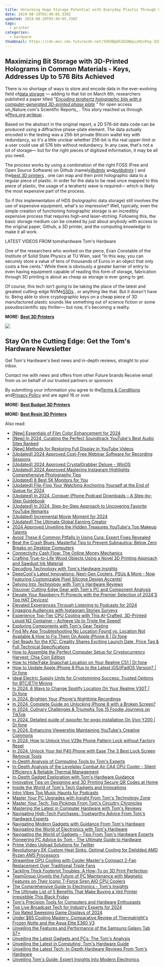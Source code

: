 ```yaml
---
title: Unlocking Huge Storage Potential with Everyday Plastic Through Cutting-Edge 3D-Printed Holography - Storing Keys and Addresses Efficiently!
date: 2024-08-19T03:49:05.330Z
updated: 2024-08-20T03:49:05.330Z
tags:
  - printer
categories:
  - hardware
thumbnail: https://cdn.mos.cms.futurecdn.net/Yd5XBpbh2bSN6pizH2vPog-320-80.png
---
```


## Maximizing Bit Storage with 3D-Printed Holograms in Common Materials - Keys, Addresses Up to 576 Bits Achieved

There is no shortage of ways to store and encode data in the ever-evolving field of[data storage](https://www.tomshardware.com/pc-components/storage) — adding to that list on March 6th, researchers published a paper titled "[_Encoding terahertz holographic bits with a computer-generated 3D-printed phase plate_](https://go.redirectingat.com/?id=92X1584492&xcust=tomshardware%5Fus%5F3591168667464716127&xs=1&url=https%3A%2F%2Fwww.nature.com%2Farticles%2Fs41598-024-56113-2&sref=https%3A%2F%2Fwww.tomshardware.com%2F3d-printing%2F3d-printed-holographics-can-encode-data-using-common-plastic-keys-and-addresses-up-to-576-bits-with-redundancy) " for open access on_Nature.com's Scientific Reports_ . This story reached us through a[_Phys.org_ writeup](https://phys.org/news/2024-03-holographic-message-encoded-simple-plastic.html) .

 Based on the abstract in the original report, a 2D 576-bit data code can be produced using a diffractive phase-plate element. The data actually encoded in the testing was a 256-bit private Bitcoin wallet key with redundancy, so it's a little unclear whether 256-bit is the real upper-limit or a user could use all 576 bits without redundancy. In any case, that's not a lot of storage— but for the right pieces of digitized information, it may be all you need.

 The process works by using a combination of the right FOSS (Free and Open Source Software) on Github (namely[_libdmtx_](https://github.com/dmtx/libdmtx) and[_pylibdmtx_](https://github.com/NaturalHistoryMuseum/pylibdmtx) ) and the[best 3D printers](https://www.tomshardware.com/best-picks/best-3d-printers) , one can map and then print holographic data to a regular piece of plastic. In order for the data to be read once mapped to this piece of plastic, the usage of a terahertz wave is required— which is likely the most expensive part of the process.

 So if this implementation of HDS (holographic data storage) still involves the use of expensive equipment, what's so impressive? Well, typically, even the simple creation of functioning holographic storage is an incredibly expensive process that requires high-end laser-etching. Following this, the basic storage medium can be created by just about anybody with access to the original paper, Github, a 3D printer, and the computing knowledge to make it all work.

 LATEST VIDEOS FROM tomshardware Tom's Hardware

 One of the researchers who worked on the piece, Evan Constable of the Institute of Solid State Physics at TU Wien, said "In this way, you can securely store a value of tens of thousands of Euros in an object that only costs a few cents." While there is obviously a greater barrier of entry to even having equipment capable of reading this form of storage, fabrication through 3D printing is about as cheap as storage is ever going to get.

 Of course, this tech isn't going to be taking the place of the latest and greatest cutting-edge NVMe[SSDs](https://www.tomshardware.com/reviews/best-ssds,3891.html) , or anything like that. But it doesn't have to. Being able to store cryptographic keys on a cheap piece of 3D manufactured plastic sounds like something out of science fiction or some pseudoscientific spy thriller— but now, it's becoming a reality.

**MORE:** [**Best 3D Printers**](https://www.tomshardware.com/best-picks/best-3d-printers)

<!-- affiliate ads begin -->
<a href="https://secure.2checkout.com/order/checkout.php?PRODS=4728277&QTY=1&AFFILIATE=108875&CART=1"><img src="https://secure.avangate.com/images/merchant/f7f07e7dab09533bc71247a5b29a7373/products/1_iDeviceMessageBox.png" border="0"></a>
<!-- affiliate ads end -->
## Stay On the Cutting Edge: Get the Tom's Hardware Newsletter

 Get Tom's Hardware's best news and in-depth reviews, straight to your inbox.

 Contact me with news and offers from other Future brands  Receive email from us on behalf of our trusted partners or sponsors

 By submitting your information you agree to the[Terms & Conditions](https://futureplc.com/terms-conditions/) and[Privacy Policy](https://futureplc.com/privacy-policy/) and are aged 16 or over.

**MORE:** [**Best Budget 3D Printers**](https://www.tomshardware.com/best-picks/best-budget-3d-printers)

**MORE:** [**Best Resin 3D Printers**](https://www.tomshardware.com/best-picks/best-resin-3d-printers)


<ins class="adsbygoogle"
     style="display:block"
     data-ad-format="autorelaxed"
     data-ad-client="ca-pub-7571918770474297"
     data-ad-slot="1223367746"></ins>



<ins class="adsbygoogle"
     style="display:block"
     data-ad-client="ca-pub-7571918770474297"
     data-ad-slot="8358498916"
     data-ad-format="auto"
     data-full-width-responsive="true"></ins>

<span class="atpl-alsoreadstyle">Also read:</span>
<div><ul>
<li><a href="https://vp-tips.techidaily.com/new-essentials-of-film-color-enhancement-for-2024/"><u>[New] Essentials of Film Color Enhancement for 2024</u></a></li>
<li><a href="https://facebook-video-footage.techidaily.com/new-in-2024-curating-the-perfect-soundtrack-youtubes-best-audio-sites-ranked/"><u>[New] In 2024, Curating the Perfect Soundtrack  YouTube's Best Audio Sites Ranked</u></a></li>
<li><a href="https://youtube-sure.techidaily.com/ethods-for-restoring-full-display-in-youtube-videos/"><u>[New] Methods for Restoring Full Display in YouTube Videos</u></a></li>
<li><a href="https://digital-screen-recording.techidaily.com/updated-2024-approved-cost-free-webinar-software-for-recording-sessions/"><u>[Updated] 2024 Approved  Cost-Free Webinar Software for Recording Sessions</u></a></li>
<li><a href="https://screen-activity-recording.techidaily.com/updated-2024-approved-crystalgrabber-deluxe-winos/"><u>[Updated] 2024 Approved  CrystalGrabber Deluxe - WinOS</u></a></li>
<li><a href="https://instagram-video-files.techidaily.com/updated-2024-approved-mastering-instagram-highlights-comprehensive-photography-tips/"><u>[Updated] 2024 Approved  Mastering Instagram Highlights  Comprehensive Photography Tips</u></a></li>
<li><a href="https://extra-information.techidaily.com/updated-8-best-5k-monitors-for-you/"><u>[Updated] 8 Best 5K Monitors for You</u></a></li>
<li><a href="https://youtube-docs.techidaily.com/ed-flip-flop-your-watching-anchoring-yourself-at-the-end-of-queue-for-2024/"><u>[Updated] Flip-Flop Your Watching  Anchoring Yourself at the End of Queue for 2024</u></a></li>
<li><a href="https://vp-tips.techidaily.com/updated-in-2024-conquer-iphone-podcast-downloads-a-step-by-step-guidebook/"><u>[Updated] In 2024, Conquer iPhone Podcast Downloads – A Step-by-Step Guidebook</u></a></li>
<li><a href="https://fox-links.techidaily.com/updated-in-2024-step-by-step-approach-to-uncovering-favorite-youtube-remarks/"><u>[Updated] In 2024, Step-by-Step Approach to Uncovering Favorite YouTube Remarks</u></a></li>
<li><a href="https://fox-http.techidaily.com/updated-incremental-movie-moment-for-2024/"><u>[Updated] Incremental Movie Moment for 2024</u></a></li>
<li><a href="https://youtube-blog.techidaily.com/ed-the-ultimate-global-earning-creator/"><u>[Updated] The Ultimate Global Earning Creator</u></a></li>
<li><a href="https://youtube-blog.techidaily.com/approved-unveiling-the-hidden-treasures-youtubes-top-makeup-talents/"><u>2024 Approved  Unveiling the Hidden Treasures  YouTube's Top Makeup Talents</u></a></li>
<li><a href="https://hardware-tips.techidaily.com/1723125146721-avoid-these-6-common-pitfalls-in-using-cura-expert-fixes-revealed/"><u>Avoid These 6 Common Pitfalls in Using Cura: Expert Fixes Revealed</u></a></li>
<li><a href="https://program-issues.techidaily.com/beat-the-crash-blues-masterful-tips-to-prevent-subnautica-below-zero-breaks-on-desktop-computers/"><u>Beat the Crash Blues: Masterful Tips to Prevent Subnautica: Below Zero Breaks on Desktop Computers</u></a></li>
<li><a href="https://facebook.techidaily.com/connectivity-cash-flow-the-online-money-mechanics/"><u>Connectivity Cash Flow: The Online Money Mechanics</u></a></li>
<li><a href="https://hardware-tips.techidaily.com/crafting-true-to-life-wood-objects-using-a-novel-3d-printing-approach-and-sawdust-ink-material/"><u>Crafting True-to-Life Wood Objects Using a Novel 3D Printing Approach and Sawdust Ink Material</u></a></li>
<li><a href="https://hardware-tips.techidaily.com/decoding-technology-with-toms-hardware-insights/"><u>Decoding Technology with Tom's Hardware Insights</u></a></li>
<li><a href="https://hardware-tips.techidaily.com/1723175706142-deepcools-latest-innovations-next-gen-coolers-psus-and-more-now-featuring-customizable-pixel-silicone-design-accents/"><u>DeepCool's Latest Innovations: Next-Gen Coolers, PSUs & More - Now Featuring Customizable Pixel Silicone Design Accents!</u></a></li>
<li><a href="https://hardware-tips.techidaily.com/delving-into-technology-with-toms-hardware-reviews/"><u>Delving Into Technology with Tom's Hardware Reviews</u></a></li>
<li><a href="https://hardware-tips.techidaily.com/discover-cutting-edge-gear-with-toms-pc-and-component-analysis/"><u>Discover Cutting-Edge Gear with Tom's PC and Component Analysis</u></a></li>
<li><a href="https://hardware-tips.techidaily.com/1723125257451-elevate-your-raspberry-pi-projects-with-the-premier-selection-of-2024s-top-hat-devices/"><u>Elevate Your Raspberry Pi Projects with the Premier Selection of 2024'S Top HAT Devices!</u></a></li>
<li><a href="https://fox-access.techidaily.com/elevated-experiences-through-listening-to-podcasts-for-2024/"><u>Elevated Experiences Through Listening to Podcasts for 2024</u></a></li>
<li><a href="https://instagram-clips.techidaily.com/engaging-audiences-with-instagram-stories-surveys/"><u>Engaging Audiences with Instagram Stories Surveys</u></a></li>
<li><a href="https://hardware-tips.techidaily.com/experience-top-tier-cpu-cooling-with-this-ai-crafted-3d-printed-liquid-n2-container-achieve-up-to-triple-the-speed/"><u>Experience Top-Tier CPU Cooling with This AI-Crafted, 3D-Printed Liquid N2 Container – Achieve Up to Triple the Speed!</u></a></li>
<li><a href="https://hardware-tips.techidaily.com/exploring-components-with-toms-gear-testing/"><u>Exploring Components with Tom's Gear Testing</u></a></li>
<li><a href="https://iphone-location.techidaily.com/find-my-app-troubleshooting-no-location-found-vs-location-not-available-and-how-to-fix-them-on-apple-iphone-6-drfone-by-drfone-virtual-ios/"><u>Find My App Troubleshooting No Location Found vs. Location Not Available & How to Fix Them On Apple iPhone 6 | Dr.fone</u></a></li>
<li><a href="https://hardware-tips.techidaily.com/1723125150766-get-ready-for-the-k1c-creality-shares-exciting-launch-date-price-tag-and-full-technical-specifications/"><u>Get Ready for the K1C: Creality Shares Exciting Launch Date, Price Tag & Full Technical Specifications</u></a></li>
<li><a href="https://hardware-tips.techidaily.com/how-to-assemble-the-perfect-computer-setup-for-cryptocurrency-harvest-chia-coin-edition/"><u>How to Assemble the Perfect Computer Setup for Cryptocurrency Harvest: Chia Coin Edition</u></a></li>
<li><a href="https://location-social.techidaily.com/how-to-hidefake-snapchat-location-on-your-realme-c51-drfone-by-drfone-virtual-android/"><u>How to Hide/Fake Snapchat Location on Your Realme C51 | Dr.fone</u></a></li>
<li><a href="https://techidaily.com/how-to-update-apple-iphone-8-plus-to-the-latest-iosipados-version-drfone-by-drfone-ios-system-repair-ios-system-repair/"><u>How to Update Apple iPhone 8 Plus to the Latest iOS/iPadOS Version? | Dr.fone</u></a></li>
<li><a href="https://hardware-tips.techidaily.com/ideal-electric-supply-units-for-cryptomining-success-trusted-options-for-btceth-mining/"><u>Ideal Electric Supply Units for Cryptomining Success: Trusted Options for BTC/ETH Mining</u></a></li>
<li><a href="https://fake-location.techidaily.com/in-2024-6-ways-to-change-spotify-location-on-your-realme-v30t-drfone-by-drfone-virtual-android/"><u>In 2024, 6 Ways to Change Spotify Location On Your Realme V30T | Dr.fone</u></a></li>
<li><a href="https://extra-hints.techidaily.com/in-2024-brighten-your-iphones-nighttime-recordings/"><u>In 2024, Brighten Your iPhone's Nighttime Recordings</u></a></li>
<li><a href="https://ios-unlock.techidaily.com/in-2024-complete-guide-on-unlocking-iphone-8-with-a-broken-screen-by-drfone-ios/"><u>In 2024, Complete Guide on Unlocking iPhone 8 with a Broken Screen?</u></a></li>
<li><a href="https://tiktok-clips.techidaily.com/in-2024-culinary-challenges-and-triumphs-top-15-foodie-journeys-on-tiktok/"><u>In 2024, Culinary Challenges & Triumphs  Top 15 Foodie Journeys on TikTok</u></a></li>
<li><a href="https://change-location.techidaily.com/in-2024-detailed-guide-of-ispoofer-for-pogo-installation-on-vivo-y200-drfone-by-drfone-virtual-android/"><u>In 2024, Detailed guide of ispoofer for pogo installation On Vivo Y200 | Dr.fone</u></a></li>
<li><a href="https://youtube-videos.techidaily.com/in-2024-enhancing-viewership-maintaining-youtubes-creative-commons/"><u>In 2024, Enhancing Viewership  Maintaining YouTube's Creative Commons</u></a></li>
<li><a href="https://android-unlock.techidaily.com/in-2024-how-to-unlock-vivo-v29e-phone-pattern-lock-without-factory-reset-by-drfone-android/"><u>In 2024, How to Unlock Vivo V29e Phone Pattern Lock without Factory Reset</u></a></li>
<li><a href="https://unlock-android.techidaily.com/in-2024-unlock-your-itel-p40-phone-with-ease-the-3-best-lock-screen-removal-tools-by-drfone-android/"><u>In 2024, Unlock Your Itel P40 Phone with Ease The 3 Best Lock Screen Removal Tools</u></a></li>
<li><a href="https://hardware-tips.techidaily.com/in-depth-analysis-of-computing-tools-by-toms-experts/"><u>In-Depth Analysis of Computing Tools by Tom's Experts</u></a></li>
<li><a href="https://hardware-tips.techidaily.com/in-depth-analysis-of-the-levelplay-combat-air-ca4-cpu-cooler-silent-efficiency-and-reliable-thermal-management/"><u>In-Depth Analysis of the Levelplay Combat Air CA4 CPU Cooler - Silent Efficiency & Reliable Thermal Management</u></a></li>
<li><a href="https://hardware-tips.techidaily.com/in-depth-gadget-exploration-with-toms-hardware-guidance/"><u>In-Depth Gadget Exploration with Tom's Hardware Guidance</u></a></li>
<li><a href="https://hardware-tips.techidaily.com/innovative-tips-on-designing-and-3d-printing-secure-qr-codes-at-home/"><u>Innovative Tips on Designing and 3D Printing Secure QR Codes at Home</u></a></li>
<li><a href="https://hardware-tips.techidaily.com/inside-the-world-of-toms-tech-gadgets-and-innovations/"><u>Inside the World of Tom's Tech Gadgets and Innovations</u></a></li>
<li><a href="https://extra-lessons.techidaily.com/intro-vibes-top-music-haunts-for-podcasts/"><u>Intro Vibes  Top Music Haunts for Podcasts</u></a></li>
<li><a href="https://hardware-tips.techidaily.com/master-your-pc-upgrades-with-insight-from-toms-technology-zone/"><u>Master Your PC Upgrades with Insight From Tom's Technology Zone</u></a></li>
<li><a href="https://hardware-tips.techidaily.com/master-your-tech-top-pickings-from-toms-circuitry-chronicles/"><u>Master Your Tech: Top Pickings From Tom's Circuitry Chronicles</u></a></li>
<li><a href="https://hardware-tips.techidaily.com/mastering-the-latest-in-computer-hardware-with-toms-reviews/"><u>Mastering the Latest in Computer Hardware with Tom's Reviews</u></a></li>
<li><a href="https://hardware-tips.techidaily.com/navigating-high-tech-purchases-trustworthy-advice-from-toms-hardware-experts/"><u>Navigating High-Tech Purchases: Trustworthy Advice From Tom's Hardware Experts</u></a></li>
<li><a href="https://hardware-tips.techidaily.com/navigating-modern-gadgets-with-guidance-from-toms-hardware/"><u>Navigating Modern Gadgets with Guidance From Tom's Hardware</u></a></li>
<li><a href="https://hardware-tips.techidaily.com/navigating-the-world-of-electronics-with-toms-hardware/"><u>Navigating the World of Electronics with Tom's Hardware</u></a></li>
<li><a href="https://hardware-tips.techidaily.com/navigating-the-world-of-gadgets-tips-from-toms-hardware-experts/"><u>Navigating the World of Gadgets – Tips From Tom's Hardware Experts</u></a></li>
<li><a href="https://hardware-tips.techidaily.com/pioneering-pc-advice-by-tom-the-ultimate-guide-to-hardware/"><u>Pioneering PC Advice by Tom - The Ultimate Guide to Hardware</u></a></li>
<li><a href="https://extra-resources.techidaily.com/prime-video-upload-solutions-for-twitter/"><u>Prime Video Upload Solutions for Twitter</u></a></li>
<li><a href="https://hardware-tips.techidaily.com/revolutionary-ek-custom-heat-sinks-optimal-cooling-for-delidded-amd-ryzen-am5-processors/"><u>Revolutionary EK Custom Heat Sinks: Optimal Cooling for Delidded AMD Ryzen AM5 Processors</u></a></li>
<li><a href="https://hardware-tips.techidaily.com/streamline-gpu-cooling-with-cooler-masters-compact-2-fan-replacement-over-traditional-triple-fans/"><u>Streamline GPU Cooling with Cooler Master's Compact 2-Fan Replacement Over Traditional Triple Fans</u></a></li>
<li><a href="https://hardware-tips.techidaily.com/tackling-thick-footprint-troubles-a-how-to-on-3d-print-perfection/"><u>Tackling Thick Footprint Troubles: A How-To on 3D Print Perfection</u></a></li>
<li><a href="https://hardware-tips.techidaily.com/teamgroup-unveils-the-future-of-pc-maintenance-with-magnetic-features-on-their-iconic-t-force-siren-aio-cpu-coolers/"><u>TeamGroup Unveils the Future of PC Maintenance with Magnetic Features on Their Iconic T-Force Siren AIO CPU Coolers</u></a></li>
<li><a href="https://hardware-tips.techidaily.com/the-comprehensive-guide-to-electronics-toms-insights/"><u>The Comprehensive Guide to Electronics - Tom's Insights</u></a></li>
<li><a href="https://hardware-tips.techidaily.com/the-ultimate-list-of-5-benefits-that-make-buying-a-veil-printer-irresistible-this-black-friday/"><u>The Ultimate List of 5 Benefits That Make Buying a Veil Printer Irresistible This Black Friday</u></a></li>
<li><a href="https://hardware-tips.techidaily.com/toms-precision-tools-for-computers-and-hardware-enthusiasts/"><u>Tom's Precision Tools for Computers and Hardware Enthusiasts</u></a></li>
<li><a href="https://some-skills.techidaily.com/top-live-broadcast-tech-for-industry-experts-for-2024/"><u>Top Live Broadcast Tech for Industry Experts for 2024</u></a></li>
<li><a href="https://hardware-tips.techidaily.com/top-rated-sweeping-game-displays-of-2024/"><u>Top Rated Sweeping Game Displays of 2024</u></a></li>
<li><a href="https://hardware-tips.techidaily.com/under-65-cooling-mastery-comparative-review-of-thermalrights-frozen-notte-and-the-aqua-elite-e360-v3/"><u>Under $65 Cooling Mastery: Comparative Review of Thermalright's Frozen Notte and the Aqua Elite E360 V3</u></a></li>
<li><a href="https://buynow-info.techidaily.com/unveiling-the-features-and-performance-of-the-samsung-galaxy-tab-s7plus/"><u>Unveiling the Features and Performance of the Samsung Galaxy Tab S7+</u></a></li>
<li><a href="https://hardware-tips.techidaily.com/unveiling-the-latest-gadgets-and-pcs-the-toms-analysis/"><u>Unveiling the Latest Gadgets and PCs: The Tom's Analysis</u></a></li>
<li><a href="https://hardware-tips.techidaily.com/unveiling-the-latest-in-computing-toms-hardware-guide/"><u>Unveiling the Latest in Computing: Tom's Hardware Guide</u></a></li>
<li><a href="https://hardware-tips.techidaily.com/unveiling-the-latest-tech-in-depth-hardware-reviews-from-toms-hardware/"><u>Unveiling the Latest Tech: In-Depth Hardware Reviews From Tom's Hardware</u></a></li>
<li><a href="https://hardware-tips.techidaily.com/unveiling-toms-guide-expert-insights-into-modern-electronics/"><u>Unveiling Tom's Guide: Expert Insights Into Modern Electronics</u></a></li>
</ul></div>
